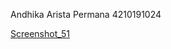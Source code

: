 Andhika Arista Permana
4210191024

[Screenshot_51](https://user-images.githubusercontent.com/63576097/147094570-dd30237c-19e6-4d5d-b7c4-17785b407dea.png)
